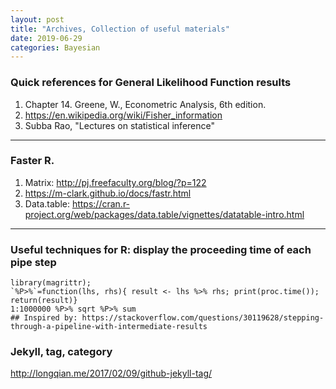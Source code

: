 ```yaml
---
layout: post
title: "Archives, Collection of useful materials"
date: 2019-06-29
categories: Bayesian
---
```


### Quick references for General Likelihood Function results
1. Chapter 14. Greene, W., Econometric Analysis, 6th edition.
2. https://en.wikipedia.org/wiki/Fisher_information
3. Subba Rao,  "Lectures on statistical inference" 
--------

### Faster R.
1. Matrix: http://pj.freefaculty.org/blog/?p=122
2. https://m-clark.github.io/docs/fastr.html
3. Data.table: https://cran.r-project.org/web/packages/data.table/vignettes/datatable-intro.html

----------------

### Useful techniques for R: display the proceeding time of each pipe step
```
library(magrittr);
`%P>%`=function(lhs, rhs){ result <- lhs %>% rhs; print(proc.time()); return(result)}
1:1000000 %P>% sqrt %P>% sum
## Inspired by: https://stackoverflow.com/questions/30119628/stepping-through-a-pipeline-with-intermediate-results
```

### Jekyll, tag, category
http://longqian.me/2017/02/09/github-jekyll-tag/
